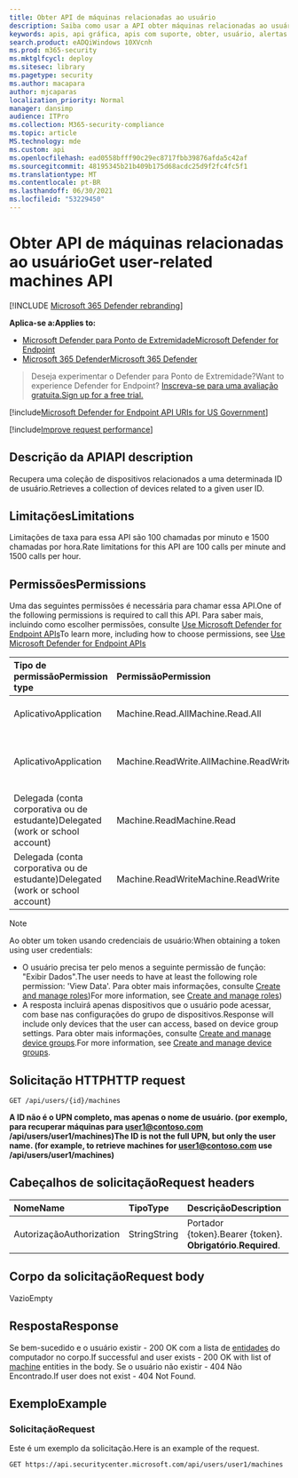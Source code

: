 ```yaml
---
title: Obter API de máquinas relacionadas ao usuário
description: Saiba como usar a API obter máquinas relacionadas ao usuário para recuperar uma coleção de dispositivos relacionados a uma ID de usuário no Microsoft Defender para Ponto de Extremidade.
keywords: apis, api gráfica, apis com suporte, obter, usuário, alertas relacionados ao usuário
search.product: eADQiWindows 10XVcnh
ms.prod: m365-security
ms.mktglfcycl: deploy
ms.sitesec: library
ms.pagetype: security
ms.author: macapara
author: mjcaparas
localization_priority: Normal
manager: dansimp
audience: ITPro
ms.collection: M365-security-compliance
ms.topic: article
MS.technology: mde
ms.custom: api
ms.openlocfilehash: ead0558bfff90c29ec8717fbb39876afda5c42af
ms.sourcegitcommit: 48195345b21b409b175d68acdc25d9f2fc4fc5f1
ms.translationtype: MT
ms.contentlocale: pt-BR
ms.lasthandoff: 06/30/2021
ms.locfileid: "53229450"
---
```

# <a name="get-user-related-machines-api"></a><span data-ttu-id="bfcea-104">Obter API de máquinas relacionadas ao usuário</span><span class="sxs-lookup"><span data-stu-id="bfcea-104">Get user-related machines API</span></span>

[!INCLUDE [Microsoft 365 Defender rebranding](../../includes/microsoft-defender.md)]

<span data-ttu-id="bfcea-105">**Aplica-se a:**</span><span class="sxs-lookup"><span data-stu-id="bfcea-105">**Applies to:**</span></span>
- [<span data-ttu-id="bfcea-106">Microsoft Defender para Ponto de Extremidade</span><span class="sxs-lookup"><span data-stu-id="bfcea-106">Microsoft Defender for Endpoint</span></span>](https://go.microsoft.com/fwlink/p/?linkid=2154037)
- [<span data-ttu-id="bfcea-107">Microsoft 365 Defender</span><span class="sxs-lookup"><span data-stu-id="bfcea-107">Microsoft 365 Defender</span></span>](https://go.microsoft.com/fwlink/?linkid=2118804)

> <span data-ttu-id="bfcea-108">Deseja experimentar o Defender para Ponto de Extremidade?</span><span class="sxs-lookup"><span data-stu-id="bfcea-108">Want to experience Defender for Endpoint?</span></span> [<span data-ttu-id="bfcea-109">Inscreva-se para uma avaliação gratuita.</span><span class="sxs-lookup"><span data-stu-id="bfcea-109">Sign up for a free trial.</span></span>](https://www.microsoft.com/microsoft-365/windows/microsoft-defender-atp?ocid=docs-wdatp-exposedapis-abovefoldlink)


[!include[Microsoft Defender for Endpoint API URIs for US Government](../../includes/microsoft-defender-api-usgov.md)]

[!include[Improve request performance](../../includes/improve-request-performance.md)]

## <a name="api-description"></a><span data-ttu-id="bfcea-110">Descrição da API</span><span class="sxs-lookup"><span data-stu-id="bfcea-110">API description</span></span>
<span data-ttu-id="bfcea-111">Recupera uma coleção de dispositivos relacionados a uma determinada ID de usuário.</span><span class="sxs-lookup"><span data-stu-id="bfcea-111">Retrieves a collection of devices related to a given user ID.</span></span>

## <a name="limitations"></a><span data-ttu-id="bfcea-112">Limitações</span><span class="sxs-lookup"><span data-stu-id="bfcea-112">Limitations</span></span>

<span data-ttu-id="bfcea-113">Limitações de taxa para essa API são 100 chamadas por minuto e 1500 chamadas por hora.</span><span class="sxs-lookup"><span data-stu-id="bfcea-113">Rate limitations for this API are 100 calls per minute and 1500 calls per hour.</span></span>

## <a name="permissions"></a><span data-ttu-id="bfcea-114">Permissões</span><span class="sxs-lookup"><span data-stu-id="bfcea-114">Permissions</span></span>

<span data-ttu-id="bfcea-115">Uma das seguintes permissões é necessária para chamar essa API.</span><span class="sxs-lookup"><span data-stu-id="bfcea-115">One of the following permissions is required to call this API.</span></span> <span data-ttu-id="bfcea-116">Para saber mais, incluindo como escolher permissões, consulte [Use Microsoft Defender for Endpoint APIs](apis-intro.md)</span><span class="sxs-lookup"><span data-stu-id="bfcea-116">To learn more, including how to choose permissions, see [Use Microsoft Defender for Endpoint APIs](apis-intro.md)</span></span>

<span data-ttu-id="bfcea-117">Tipo de permissão</span><span class="sxs-lookup"><span data-stu-id="bfcea-117">Permission type</span></span> |<span data-ttu-id="bfcea-118">Permissão</span><span class="sxs-lookup"><span data-stu-id="bfcea-118">Permission</span></span>|<span data-ttu-id="bfcea-119">Nome de exibição de permissão</span><span class="sxs-lookup"><span data-stu-id="bfcea-119">Permission display name</span></span>
:---|:---|:---
<span data-ttu-id="bfcea-120">Aplicativo</span><span class="sxs-lookup"><span data-stu-id="bfcea-120">Application</span></span> |<span data-ttu-id="bfcea-121">Machine.Read.All</span><span class="sxs-lookup"><span data-stu-id="bfcea-121">Machine.Read.All</span></span>|<span data-ttu-id="bfcea-122">'Ler todos os perfis de máquina'</span><span class="sxs-lookup"><span data-stu-id="bfcea-122">'Read all machine profiles'</span></span>
<span data-ttu-id="bfcea-123">Aplicativo</span><span class="sxs-lookup"><span data-stu-id="bfcea-123">Application</span></span> |<span data-ttu-id="bfcea-124">Machine.ReadWrite.All</span><span class="sxs-lookup"><span data-stu-id="bfcea-124">Machine.ReadWrite.All</span></span> |<span data-ttu-id="bfcea-125">'Ler e gravar todas as informações do computador'</span><span class="sxs-lookup"><span data-stu-id="bfcea-125">'Read and write all machine information'</span></span>
<span data-ttu-id="bfcea-126">Delegada (conta corporativa ou de estudante)</span><span class="sxs-lookup"><span data-stu-id="bfcea-126">Delegated (work or school account)</span></span> | <span data-ttu-id="bfcea-127">Machine.Read</span><span class="sxs-lookup"><span data-stu-id="bfcea-127">Machine.Read</span></span> | <span data-ttu-id="bfcea-128">'Ler informações do computador'</span><span class="sxs-lookup"><span data-stu-id="bfcea-128">'Read machine information'</span></span>
<span data-ttu-id="bfcea-129">Delegada (conta corporativa ou de estudante)</span><span class="sxs-lookup"><span data-stu-id="bfcea-129">Delegated (work or school account)</span></span> | <span data-ttu-id="bfcea-130">Machine.ReadWrite</span><span class="sxs-lookup"><span data-stu-id="bfcea-130">Machine.ReadWrite</span></span> | <span data-ttu-id="bfcea-131">'Informações de máquina de leitura e gravação'</span><span class="sxs-lookup"><span data-stu-id="bfcea-131">'Read and write machine information'</span></span>

> [!NOTE]
> <span data-ttu-id="bfcea-132">Ao obter um token usando credenciais de usuário:</span><span class="sxs-lookup"><span data-stu-id="bfcea-132">When obtaining a token using user credentials:</span></span>
>
> - <span data-ttu-id="bfcea-133">O usuário precisa ter pelo menos a seguinte permissão de função: "Exibir Dados".</span><span class="sxs-lookup"><span data-stu-id="bfcea-133">The user needs to have at least the following role permission: 'View Data'.</span></span> <span data-ttu-id="bfcea-134">Para obter mais informações, consulte [Create and manage roles](user-roles.md))</span><span class="sxs-lookup"><span data-stu-id="bfcea-134">For more information, see [Create and manage roles](user-roles.md))</span></span>
> - <span data-ttu-id="bfcea-135">A resposta incluirá apenas dispositivos que o usuário pode acessar, com base nas configurações do grupo de dispositivos.</span><span class="sxs-lookup"><span data-stu-id="bfcea-135">Response will include only devices that the user can access, based on device group settings.</span></span> <span data-ttu-id="bfcea-136">Para obter mais informações, consulte [Create and manage device groups](machine-groups.md).</span><span class="sxs-lookup"><span data-stu-id="bfcea-136">For more information, see [Create and manage device groups](machine-groups.md).</span></span>

## <a name="http-request"></a><span data-ttu-id="bfcea-137">Solicitação HTTP</span><span class="sxs-lookup"><span data-stu-id="bfcea-137">HTTP request</span></span>

```http
GET /api/users/{id}/machines
```

<span data-ttu-id="bfcea-138">**A ID não é o UPN completo, mas apenas o nome de usuário. (por exemplo, para recuperar máquinas para user1@contoso.com /api/users/user1/machines)**</span><span class="sxs-lookup"><span data-stu-id="bfcea-138">**The ID is not the full UPN, but only the user name. (for example, to retrieve machines for user1@contoso.com use /api/users/user1/machines)**</span></span>

## <a name="request-headers"></a><span data-ttu-id="bfcea-139">Cabeçalhos de solicitação</span><span class="sxs-lookup"><span data-stu-id="bfcea-139">Request headers</span></span>

<span data-ttu-id="bfcea-140">Nome</span><span class="sxs-lookup"><span data-stu-id="bfcea-140">Name</span></span> | <span data-ttu-id="bfcea-141">Tipo</span><span class="sxs-lookup"><span data-stu-id="bfcea-141">Type</span></span> | <span data-ttu-id="bfcea-142">Descrição</span><span class="sxs-lookup"><span data-stu-id="bfcea-142">Description</span></span>
:---|:---|:---
<span data-ttu-id="bfcea-143">Autorização</span><span class="sxs-lookup"><span data-stu-id="bfcea-143">Authorization</span></span> | <span data-ttu-id="bfcea-144">String</span><span class="sxs-lookup"><span data-stu-id="bfcea-144">String</span></span> | <span data-ttu-id="bfcea-145">Portador {token}.</span><span class="sxs-lookup"><span data-stu-id="bfcea-145">Bearer {token}.</span></span> <span data-ttu-id="bfcea-146">**Obrigatório**.</span><span class="sxs-lookup"><span data-stu-id="bfcea-146">**Required**.</span></span>

## <a name="request-body"></a><span data-ttu-id="bfcea-147">Corpo da solicitação</span><span class="sxs-lookup"><span data-stu-id="bfcea-147">Request body</span></span>

<span data-ttu-id="bfcea-148">Vazio</span><span class="sxs-lookup"><span data-stu-id="bfcea-148">Empty</span></span>

## <a name="response"></a><span data-ttu-id="bfcea-149">Resposta</span><span class="sxs-lookup"><span data-stu-id="bfcea-149">Response</span></span>

<span data-ttu-id="bfcea-150">Se bem-sucedido e o usuário existir - 200 OK com a lista de [entidades](machine.md) do computador no corpo.</span><span class="sxs-lookup"><span data-stu-id="bfcea-150">If successful and user exists - 200 OK with list of [machine](machine.md) entities in the body.</span></span> <span data-ttu-id="bfcea-151">Se o usuário não existir - 404 Não Encontrado.</span><span class="sxs-lookup"><span data-stu-id="bfcea-151">If user does not exist - 404 Not Found.</span></span>

## <a name="example"></a><span data-ttu-id="bfcea-152">Exemplo</span><span class="sxs-lookup"><span data-stu-id="bfcea-152">Example</span></span>

### <a name="request"></a><span data-ttu-id="bfcea-153">Solicitação</span><span class="sxs-lookup"><span data-stu-id="bfcea-153">Request</span></span>

<span data-ttu-id="bfcea-154">Este é um exemplo da solicitação.</span><span class="sxs-lookup"><span data-stu-id="bfcea-154">Here is an example of the request.</span></span>

```http
GET https://api.securitycenter.microsoft.com/api/users/user1/machines
```
